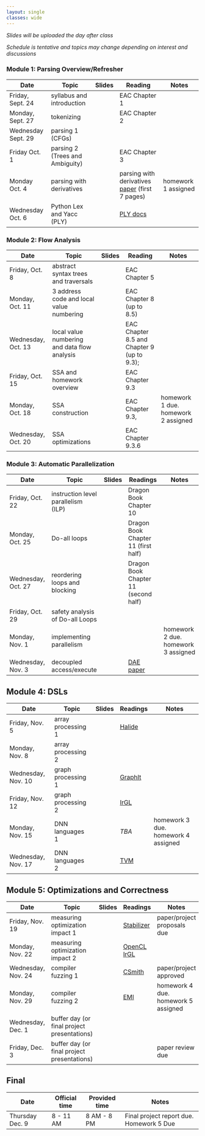 ```yaml
---
layout: single
classes: wide
---
```


_Slides will be uploaded the day after class_

_Schedule is tentative and topics may change depending on interest and discussions_

### Module 1: Parsing Overview/Refresher

| Date             | Topic    | Slides |   Reading |  Notes 
|------------------|----------|--------|----------------|-
| Friday, Sept. 24     | syllabus and introduction         | | EAC Chapter 1 | 
| Monday, Sept. 27     |  tokenizing           | | EAC Chapter 2
| Wednesday Sept. 29     | parsing 1 (CFGs)         |       | 
| Friday Oct. 1      | parsing 2 (Trees and Ambiguity)         |       | EAC Chapter 3 
| Monday Oct. 4    | parsing with derivatives        |   |  parsing with derivatives [paper](https://www.ccs.neu.edu/home/turon/re-deriv.pdf) (first 7 pages) | homework 1 assigned
| Wednesday Oct. 6    | Python Lex and Yacc (PLY)        |   | [PLY docs](https://www.dabeaz.com/ply/)

### Module 2: Flow Analysis

| Date             | Topic    | Slides | Reading | Notes
|------------------|----------|--------|----------------|-
| Friday, Oct. 8     | abstract syntax trees and traversals         |        |  EAC Chapter 5 
| Monday, Oct. 11     |  3 address code and local value numbering        |        | EAC Chapter 8 (up to 8.5)
| Wednesday, Oct. 13     | local value numbering and data flow analysis        |       | EAC Chapter 8.5 and Chapter 9 (up to 9.3); 
| Friday, Oct. 15     | SSA and homework overview |  | EAC Chapter 9.3
| Monday, Oct. 18    | SSA construction         |       |  EAC Chapter 9.3, | homework 1 due. homework 2 assigned
| Wednesday, Oct. 20     |   SSA optimizations       |     |  EAC Chapter 9.3.6 

### Module 3: Automatic Parallelization

| Date             | Topic    | Slides |  Readings | Notes
|------------------|----------|--------|----------------|-
| Friday, Oct. 22   | instruction level parallelism (ILP)  |        | Dragon Book Chapter 10
| Monday, Oct. 25     | Do-all loops         |       | Dragon Book Chapter 11 (first half)
| Wednesday, Oct. 27     | reordering loops and blocking        |       |  Dragon Book Chapter 11 (second half)
| Friday, Oct. 29    | safety analysis of Do-all Loops         |      | 
| Monday, Nov. 1   | implementing parallelism         |       | |  homework 2 due. homework 3 assigned
| Wednesday, Nov. 3   | decoupled access/execute         |        |  [DAE paper](https://courses.cs.washington.edu/courses/cse590g/04sp/Smith-1982-Decoupled-Access-Execute-Computer-Architectures.pdf) 


## Module 4: DSLs

| Date             | Topic    | Slides  | Readings | Notes
|------------------|----------|--------|----------------|- 
| Friday, Nov. 5   | array processing 1 | | [Halide](http://people.csail.mit.edu/jrk/halide-pldi13.pdf)
| Monday, Nov. 8    | array processing 2        |        | 
| Wednesday, Nov. 10    |  graph processing 1        | |[GraphIt](https://dl.acm.org/doi/10.1145/3276491)       | 
| Friday, Nov. 12   | graph processing 2          | | [IrGL](https://cs.rochester.edu/~sree/papers/sree-oopsla2016.pdf)        |  
| Monday, Nov. 15    | DNN languages 1         | |   _TBA_    | homework 3 due. homework 4 assigned
| Wednesday, Nov. 17    | DNN languages 2       | |   [TVM](https://arxiv.org/abs/1802.04799)    |  

## Module 5: Optimizations and Correctness

| Date             | Topic    | Slides  | Readings | Notes
|------------------|----------|--------|----------------|- 
| Friday, Nov. 19   | measuring optimization impact 1     |        | [Stabilizer](https://people.cs.umass.edu/~emery/pubs/stabilizer-asplos13.pdf) | paper/project proposals due
| Monday, Nov. 22    | measuring optimization impact 2         |  | [OpenCL IrGL](https://users.soe.ucsc.edu/~tsorensen/files/iiswc2019.pdf)      | 
| Wednesday, Nov. 24    |  compiler fuzzing 1      | |[CSmith](https://www.cs.utah.edu/~regehr/papers/pldi11-preprint.pdf)     | paper/project approved
| Monday, Nov. 29   | compiler fuzzing 2          | | [EMI](https://www.vuminhle.com/pdf/pldi14-emi.pdf) |homework 4 due. homework 5 assigned
| Wednesday, Dec. 1    | buffer day (or final project presentations)         | |      
| Friday, Dec. 3    | buffer day (or final project presentations)       | |  |paper review due   

## Final


| Date             | Official time    | Provided time | Notes
|------------------|----------|--------|----------------
| Thursday Dec. 9     | 8 - 11 AM    | 8 AM - 8 PM      | Final project report due. Homework 5 Due
